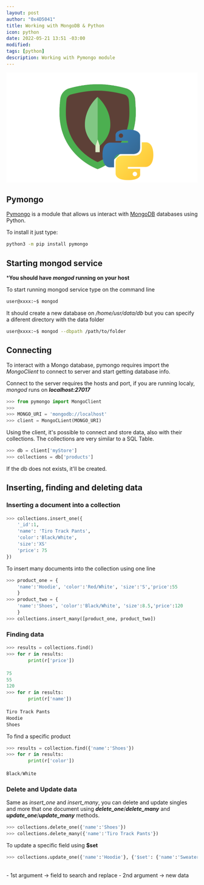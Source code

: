 ```yaml
---
layout: post
author: "0x4D5041"
title: Working with MongoDB & Python
icon: python
date: 2022-05-21 13:51 -03:00
modified: 
tags: [python]
description: Working with Pymongo module
---
```


<img src="../assets/img/working-with-mongodb-and-python/banner.png" alt="mongodb and python">

## Pymongo

[Pymongo](https://pymongo.readthedocs.io/en/stable/) is a module that allows us interact with [MongoDB](https://www.mongodb.com/) databases using Python.

To install it just type:
```bash
python3 -m pip install pymongo
```

## Starting mongod service

***You should have _mongod_ running on your host**

To start running mongod service type on the command line
```bash
user@xxxx:~$ mongod
```
It should create a new database on _/home/usr/data/db_ but
you can specify a diferent directory with the data folder

```bash
user@xxxx:~$ mongod --dbpath /path/to/folder
```

## Connecting
To interact with a Mongo database, pymongo requires import the _MongoClient_ to connect to server and start getting database info.

Connect to the server requires the hosts and port, if you are running localy, _mongod_ runs on **_localhost:27017_**

```python
>>> from pymongo import MongoClient
>>> 
>>> MONGO_URI = 'mongodb://localhost'
>>> client = MongoCLient(MONGO_URI)
```

Using the client, it's possible to connect and store data, also with their collections.
The collections are very similar to a SQL Table.



```python
>>> db = client['myStore']
>>> collections = db['products']
```
If the db does not exists, it'll be created.

## Inserting, finding and deleting data

### Inserting a document into a collection

```python
>>> collections.insert_one({
    '_id':1,
    'name': 'Tiro Track Pants',
    'color':'Black/White',
    'size':'XS'
    'price': 75
})
```

To insert many documents into the collection using one line

```python
>>> product_one = {
    'name':'Hoodie', 'color':'Red/White', 'size':'S','price':55
    }
>>> product_two = {
    'name':'Shoes', 'color':'Black/White', 'size':8.5,'price':120
    }
>>> collections.insert_many([product_one, product_two])
```

### Finding data

```python
>>> results = collections.find()
>>> for r in results:
        print(r['price'])

75
55
120
>>> for r in results:
        print(r['name'])

Tiro Track Pants
Hoodie
Shoes
```

To find a specific product

```python
>>> results = collection.find({'name':'Shoes'})
>>> for r in results:
        print(r['color'])

Black/White
```

### Delete and Update data

Same as *insert_one* and *insert_many*, you can delete and update singles and more that one document using **_delete_one_**/**_delete_many_** and **_update_one_**/**_update_many_**  methods.



```python
>>> collections.delete_one({'name':'Shoes'})
>>> collections.delete_many({'name':'Tiro Track Pants'})
```

To update a specific field using **$set**

```python
>>> collections.update_one({'name':'Hoodie'}, {'$set': {'name':'Sweater'}})
```
<br>
- 1st argument -> field to search and replace
- 2nd argument -> new data